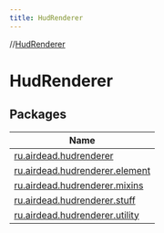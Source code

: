 ```yaml
---
title: HudRenderer
---
```

//[HudRenderer](index.html)



# HudRenderer



## Packages


| Name |
|---|
| [ru.airdead.hudrenderer](-hud-renderer/ru.airdead.hudrenderer/index.html) |
| [ru.airdead.hudrenderer.element](-hud-renderer/ru.airdead.hudrenderer.element/index.html) |
| [ru.airdead.hudrenderer.mixins](-hud-renderer/ru.airdead.hudrenderer.mixins/index.html) |
| [ru.airdead.hudrenderer.stuff](-hud-renderer/ru.airdead.hudrenderer.stuff/index.html) |
| [ru.airdead.hudrenderer.utility](-hud-renderer/ru.airdead.hudrenderer.utility/index.html) |

